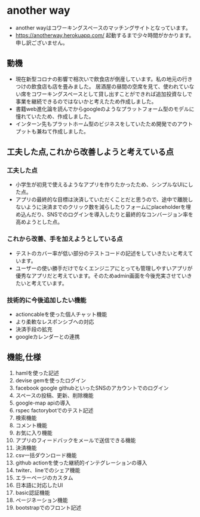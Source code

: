 # another way
- another wayはコワーキングスペースのマッチングサイトとなっています。
- https://anotherway.herokuapp.com/ 起動するまで少々時間がかかります。申し訳ございません。
## 動機
- 現在新型コロナの影響で相次いで飲食店が倒産しています。私の地元の行きつけの飲食店も店を畳みました。
居酒屋の昼間の空席を見て、使われていない席をコワーキングスペースとして貸し出すことができれば追加投資なしで事業を継続できるのではないかと考えたため作成しました。
- 書籍web進化論を読んでからgoogleのようなプラットフォーム型のモデルに憧れていたため、作成しました。
- インターン先もプラットホーム型のビジネスをしていたため開発でのアウトプットも兼ねて作成しました。

## 工夫した点,これから改善しようと考えている点
 ### 工夫した点
 - 小学生が初見で使えるようなアプリを作りたかったため、シンプルなUIにした点。
 - アプリの最終的な目標は決済していただくことだと思うので、途中で離脱しないように決済までのクリック数を減らしたりフォームにplaceholderを埋め込んだり、SNSでのログインを導入したりと最終的なコンバージョン率を高めようとした点。
 ### これから改善、手を加えようとしている点
 - テストのカバー率が低い部分のテストコードの記述をしていきたいと考えています。
 - ユーザーの使い勝手だけでなくエンジニアにとっても管理しやすいアプリが優秀なアプリだと考えています。そのためadmin画面を今後充実させていきたいと考えています。
 ### 技術的に今後追加したい機能
 - actioncableを使った個人チャット機能
 - より柔軟なレスポンシブへの対応
 - 決済手段の拡充
 - googleカレンダーとの連携

## 機能,仕様
1. hamlを使った記述
1. devise gemを使ったログイン                              
1. facebook google githubといったSNSのアカウントでのログイン
1. スペースの投稿、更新、削除機能
1. google-map apiの導入                
1. rspec factorybotでのテスト記述
1. 検索機能
1. コメント機能                            
1. お気に入り機能
1. アプリのフィードバックをメールで送信できる機能
1. 決済機能
1. csv一括ダウンロード機能
1. github actionを使った継続的インテグレーションの導入
1. twiter、lineでのシェア機能                           
1. エラーページのカスタム
1. 日本語に対応したUI
1. basic認証機能
1. ページネーション機能
1. bootstrapでのフロント記述

